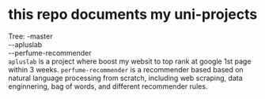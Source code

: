 # this repo documents my uni-projects
Tree:
-master \
--apluslab \
--perfume-recommender \
`apluslab` is a project where boost my websit to top rank at google 1st page within 3 weeks.
`perfume-recommender` is a recommender based based on natural language processing from scratch, including web scraping, data enginnering, bag of words, and different recommender rules.
